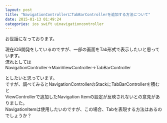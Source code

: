 ```yaml
---
layout: post
title: "NavigationControllerにTabBarControllerを追加する方法について"
date: 2015-01-13 01:49:24
categories: ios swift uinavigationcontroller
---
```

<p>お世話になっております。</p>

<p>現在iOS開発をしているのですが、一部の画面をTab形式で表示したいと思っています。<br>
流れとしては<br>
NavigationController->MainViewController->TabBarController</p>

<p>としたいと思っています。<br>
ですが、調べてみるとNavigationControllerのStackにTabBarControllerを積むと<br>
ViewControllerで追加したNavigation Itemの設定が反映されないとの意見がありました。<br>
NavigationItemは使用したいのですが、この場合、Tabを表現する方法はあるのでしょうか？</p>
